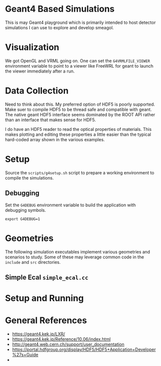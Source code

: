 # Geant4 Based Simulations

This is may Geant4 playground which is primarily intended to host
detector simulations I can use to explore and develop smeagol.

# Visualization
We got OpenGL and VRML going on. One can set the `G4VRMLFILE_VIEWER` 
environment variable to point to a viewer like FreeWRL for geant to launch 
the viewer immediately after a run.

# Data Collection
Need to think about this.  My preferred option of HDF5 is poorly supported.
Make suer to compile HDF5 to be thread safe and compatible with geant.
The native geant HDF5 interface seems dominated by the ROOT API rather 
than an interface that makes sense for HDF5.

I do have an HDF5 reader to read the optical properties of materials.
This makes plotting and editing these properties a little easier than
the typical hard-coded array shown in the various examples.


# Setup
Source the `scripts/g4setup.sh` script to prepare a working environment to
compile the simulations.

## Debugging
Set the `G4DEBUG` environment variable to build the application with
debugging symbols.
```
export G4DEBUG=1
```


# Geometries
The following simulation executables implement various geometries and
scenarios to study.  Some of these may leverage common code in the
`include` and `src` directories.

## Simple Ecal `simple_ecal.cc`

# Setup and Running

# General References

* https://geant4.kek.jp/LXR/
* https://geant4.kek.jp/Reference/10.06/index.html
* http://geant4.web.cern.ch/support/user_documentation
* https://portal.hdfgroup.org/display/HDF5/HDF5+Application+Developer%27s+Guide
* 
 
